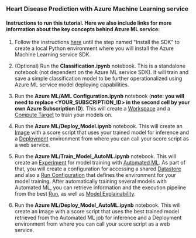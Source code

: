 ### Heart Disease Prediction with Azure Machine Learning service

#### Instructions to run this tutorial. Here we also include links for more information about the key concepts behind Azure ML service:

1. Follow the instructions [here](https://docs.microsoft.com/en-us/azure/machine-learning/service/quickstart-create-workspace-with-python) until the step named "Install the SDK" to create a local Python environment where you will install the Azure Machine Learning service SDK.

2. (Optional) Run the **Classification.ipynb** notebook. This is a standalone notebook (not dependent on the Azure ML service SDK). It will train and save a simple classification model to be further operationalized using Azure ML service model deploying capabilities.

3. Run the **Azure ML/AML Configuration.ipynb** notebook (**note: you will need to replace <YOUR_SUBSCRIPTION_ID> in the second cell by your own Azure Subscription ID**). This will create a [Workspace](https://docs.microsoft.com/en-us/azure/machine-learning/service/concept-azure-machine-learning-architecture#workspace) and a [Compute Target](https://docs.microsoft.com/en-us/azure/machine-learning/service/concept-azure-machine-learning-architecture#compute-target) to train your models on.

4. Run the **Azure ML/Deploy_Model.ipynb** notebook. This will create an [Image](https://docs.microsoft.com/en-us/azure/machine-learning/service/concept-azure-machine-learning-architecture#image) with a score script that uses your trained model for inference and a [Deployment](https://docs.microsoft.com/en-us/azure/machine-learning/service/concept-azure-machine-learning-architecture#deployment) environment from where you can call your score script as a web service.

5. Run the **Azure ML/Train_Model_AutoML.ipynb** notebook. This will create an [Experiment](https://docs.microsoft.com/en-us/azure/machine-learning/service/concept-azure-machine-learning-architecture#experiment) for model training with [Automated ML](https://docs.microsoft.com/en-us/azure/machine-learning/service/concept-automated-ml). As part of that, you will create a configuration for accessing a shared [Datastore](https://docs.microsoft.com/en-us/azure/machine-learning/service/concept-azure-machine-learning-architecture#datastore) and also a [Run Configuration](https://docs.microsoft.com/en-us/azure/machine-learning/service/concept-azure-machine-learning-architecture#run-configuration) that defines the environment for your model training. After automatically training several models with Automated ML, you can retrieve information and the execution pipeline from the best [Run](https://docs.microsoft.com/en-us/azure/machine-learning/service/concept-azure-machine-learning-architecture#run), as well as [Model Explainability](https://docs.microsoft.com/en-us/azure/machine-learning/service/concept-automated-ml#model-explainability).

6. Run the **Azure ML/Deploy_Model_AutoML.ipynb** notebook. This will create an Image with a score script that uses the best trained model retrieved from the Automated ML job for inference and a Deployment environment from where you can call your score script as a web service.